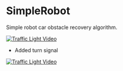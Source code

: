 # SimpleRobot
Simple robot car obstacle recovery algorithm.

[![Traffic Light Video](http://img.youtube.com/vi/PKqeIdFjH2U/0.jpg)](http://www.youtube.com/watch?v=PKqeIdFjH2U)

* Added turn signal

[![Traffic Light Video](http://img.youtube.com/vi/sIRjNJ766s8/0.jpg)](http://www.youtube.com/watch?v=sIRjNJ766s8)
